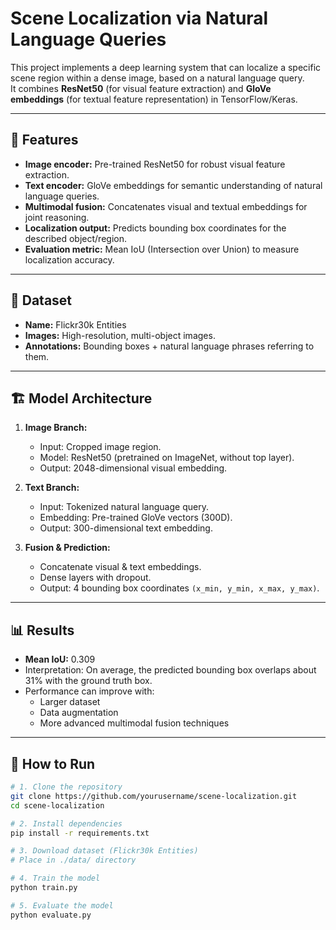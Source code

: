 # Scene Localization via Natural Language Queries

This project implements a deep learning system that can localize a specific scene region within a dense image, based on a natural language query.  
It combines **ResNet50** (for visual feature extraction) and **GloVe embeddings** (for textual feature representation) in TensorFlow/Keras.

---

## 📌 Features
- **Image encoder:** Pre-trained ResNet50 for robust visual feature extraction.
- **Text encoder:** GloVe embeddings for semantic understanding of natural language queries.
- **Multimodal fusion:** Concatenates visual and textual embeddings for joint reasoning.
- **Localization output:** Predicts bounding box coordinates for the described object/region.
- **Evaluation metric:** Mean IoU (Intersection over Union) to measure localization accuracy.

---

## 📂 Dataset
- **Name:** Flickr30k Entities
- **Images:** High-resolution, multi-object images.
- **Annotations:** Bounding boxes + natural language phrases referring to them.

---

## 🏗 Model Architecture
1. **Image Branch:**  
   - Input: Cropped image region.  
   - Model: ResNet50 (pretrained on ImageNet, without top layer).  
   - Output: 2048-dimensional visual embedding.

2. **Text Branch:**  
   - Input: Tokenized natural language query.  
   - Embedding: Pre-trained GloVe vectors (300D).  
   - Output: 300-dimensional text embedding.

3. **Fusion & Prediction:**  
   - Concatenate visual & text embeddings.  
   - Dense layers with dropout.  
   - Output: 4 bounding box coordinates `(x_min, y_min, x_max, y_max)`.

---

## 📊 Results
- **Mean IoU:** 0.309  
- Interpretation: On average, the predicted bounding box overlaps about 31% with the ground truth box.  
- Performance can improve with:
  - Larger dataset
  - Data augmentation
  - More advanced multimodal fusion techniques

---

## 🚀 How to Run
```bash
# 1. Clone the repository
git clone https://github.com/yourusername/scene-localization.git
cd scene-localization

# 2. Install dependencies
pip install -r requirements.txt

# 3. Download dataset (Flickr30k Entities)
# Place in ./data/ directory

# 4. Train the model
python train.py

# 5. Evaluate the model
python evaluate.py
